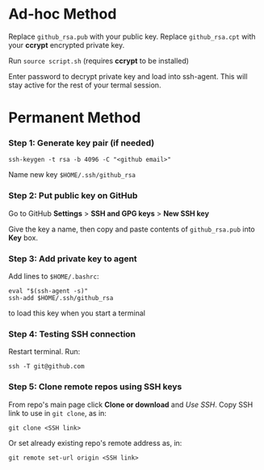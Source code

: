 # Ad-hoc Method
Replace `github_rsa.pub` with your public key. Replace `github_rsa.cpt` with your 
**ccrypt** encrypted private key.

Run `source script.sh` (requires **ccrypt** to be installed)

Enter password to decrypt private key and load into ssh-agent. This will stay 
active for the rest of your termal session.

# Permanent Method

### Step 1: Generate key pair (if needed)
`ssh-keygen -t rsa -b 4096 -C "<github email>"`

Name new key `$HOME/.ssh/github_rsa`

### Step 2: Put public key on GitHub
Go to GitHub **Settings** > **SSH and GPG keys** > **New SSH key**

Give the key a name, then copy and paste contents of `github_rsa.pub` into **Key** box.

### Step 3: Add private key to agent
Add lines to `$HOME/.bashrc`:
```
eval "$(ssh-agent -s)"
ssh-add $HOME/.ssh/github_rsa 
```
to load this key when you start a terminal

### Step 4: Testing SSH connection
Restart terminal. Run:

`ssh -T git@github.com`

### Step 5: Clone remote repos using SSH keys
From repo's main page click **Clone or download** and *Use SSH*. Copy SSH link to use in `git clone`, as in:

`git clone <SSH link>`

Or set already existing repo's remote address as, in:

`git remote set-url origin <SSH link>`
